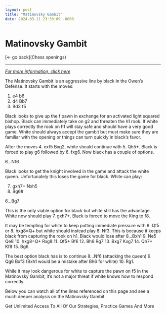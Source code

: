 ```yaml
---
layout: post
title: "Matinovsky Gambit"
date: 2024-03-11 23:30:09 -0000
---
```

Matinovsky Gambit
==============

[<- go back](Chess openings)
***
*[For more information, click here](https://www.thechesswebsite.com/matinovsky-gambit/)*



The Matinovsky Gambit is an aggressive line by black in the Owen’s Defense. It starts with the moves:

1. e4 b6
2. d4 Bb7
3. Bd3 f5

Black looks to give up the f pawn in exchange for an activated light squared bishop. Black can immediately take on g2 and threaten the h1 rook. If white plays correctly the rook on h1 will stay safe and should have a very good game. White should always accept the gambit but must make sure they are familiar with the opening or things can turn quickly in black’s favor. 

After the moves 4. exf5 Bxg2, white should continue with 5. Qh5+. Black is forced to play g6 followed by 6. fxg6. Now black has a couple of options. 

6…Nf6

Black looks to get the knight involved in the game and attack the white queen. Unfortunately this loses the game for black. White can play:

7. gxh7+ Nxh5
8. Bg6#

6…Bg7

This is the only viable option for black but white still has the advantage. White now should play 7. gxh7+. Black is forced to move the King to f8. 

It may be tempting for white to keep putting immediate pressure with 8. Qf5 or 8. hxg8=Q+ but white should instead play 8. Nf3. This is because it keeps black from capturing the rook on h1. Black would lose after 8…Bxh1 9. Ne5 Qe8 10. hxg8=Q+ Rxg8 11. Qf5+ Bf6 12. Bh6 Rg7 13. Bxg7 Kxg7 14. Qh7+ Kf8 15. Bg6. 

The best option black has is to continue 8…Nf6 (attacking the queen) 9. Qg6 Bxf3 (Bxh1 would be a mistake after Bh6 for white) 10. Rg1. 

While it may look dangerous for white to capture the pawn on f5 in the Matinovsky Gambit, it’s not a major threat if white knows how to respond correctly. 

Below you can watch all of the lines referenced on this page and see a much deeper analysis on the Matinovsky Gambit.






Get Unlimited Access To All Of Our Strategies, Practice Games And More

